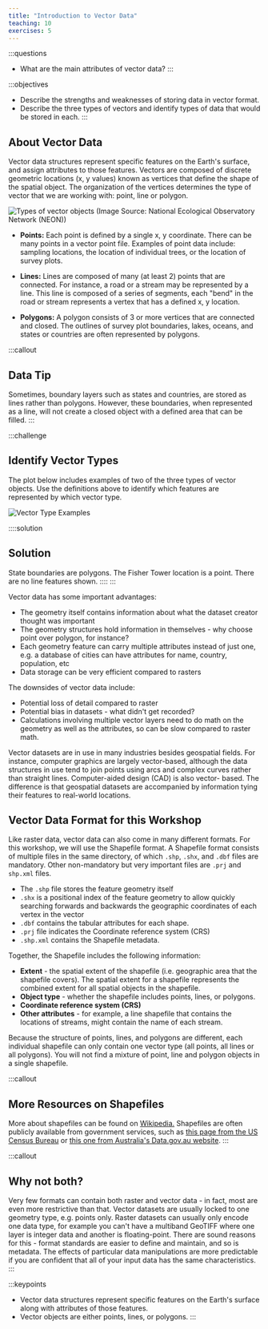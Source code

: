 ```yaml
---
title: "Introduction to Vector Data"
teaching: 10
exercises: 5
---
```


:::questions
- What are the main attributes of vector data?
:::

:::objectives
- Describe the strengths and weaknesses of storing data in vector format.
- Describe the three types of vectors and identify types of data that would be stored in each.
:::

## About Vector Data

Vector data structures represent specific features on the Earth's surface, and
assign attributes to those features. Vectors are composed of discrete geometric
locations (x, y values) known as vertices that define the shape of the spatial
object. The organization of the vertices determines the type of vector that we
are working with: point, line or polygon.

![Types of vector objects (Image Source: National Ecological Observatory Network (NEON))](../fig/E02-01-pnt_line_poly.png)

* **Points:** Each point is defined by a single x, y coordinate. There can be
many points in a vector point file. Examples of point data include: sampling
locations, the location of individual trees, or the location of survey plots.

* **Lines:** Lines are composed of many (at least 2) points that are connected.
For instance, a road or a stream may be represented by a line. This line is
composed of a series of segments, each "bend" in the road or stream represents a
vertex that has a defined x, y location.

* **Polygons:** A polygon consists of 3 or more vertices that are connected and
closed. The outlines of survey plot boundaries, lakes, oceans, and states or
countries are often represented by polygons.

:::callout
## Data Tip

Sometimes, boundary layers such as states and countries, are stored as lines
rather than polygons. However, these boundaries, when represented as a line,
will not create a closed object with a defined area that can be filled.
:::

:::challenge
## Identify Vector Types

The plot below includes examples of two of the three types of vector
objects. Use the definitions above to identify which features
are represented by which vector type.

![Vector Type Examples](../fig/E02-02-vector_types_examples.png)

::::solution
## Solution

State boundaries are polygons. The Fisher Tower location is
a point. There are no line features shown.
::::
:::

Vector data has some important advantages:
  * The geometry itself contains information about what the dataset creator thought was important
  * The geometry structures hold information in themselves - why choose point over polygon, for instance?
  * Each geometry feature can carry multiple attributes instead of just one, e.g. a database of cities can have attributes for name, country, population, etc
  * Data storage can be very efficient compared to rasters

The downsides of vector data include:
  * Potential loss of detail compared to raster
  * Potential bias in datasets - what didn't get recorded?
  * Calculations involving multiple vector layers need to do math on the
    geometry as well as the attributes, so can be slow compared to raster math.

Vector datasets are in use in many industries besides geospatial fields. For
instance, computer graphics are largely vector-based, although the data
structures in use tend to join points using arcs and complex curves rather than
straight lines. Computer-aided design (CAD) is also vector- based. The
difference is that geospatial datasets are accompanied by information tying
their features to real-world locations.

## Vector Data Format for this Workshop

Like raster data, vector data can also come in many different formats. For this
workshop, we will use the Shapefile format. A Shapefile format consists of multiple
files in the same directory, of which `.shp`, `.shx`, and `.dbf` files are mandatory. Other non-mandatory but very important files are `.prj` and `shp.xml` files.

- The `.shp` file stores the feature geometry itself
- `.shx` is a positional index of the feature geometry to allow quickly searching forwards and backwards the geographic coordinates of each vertex in the vector
- `.dbf` contains the tabular attributes for each shape.
- `.prj` file indicates the Coordinate reference system (CRS)
- `.shp.xml` contains the Shapefile metadata.

Together, the Shapefile includes the following information:

* **Extent** - the spatial extent of the shapefile (i.e. geographic area that
the shapefile covers). The spatial extent for a shapefile represents the
combined extent for all spatial objects in the shapefile.
* **Object type** - whether the shapefile includes points, lines, or polygons.
* **Coordinate reference system (CRS)**
* **Other attributes** - for example, a line shapefile that contains the
locations of streams, might contain the name of each stream.

Because the structure of points, lines, and polygons are different, each
individual shapefile can only contain one vector type (all points, all lines
or all polygons). You will not find a mixture of point, line and polygon
objects in a single shapefile.

:::callout
## More Resources on Shapefiles

More about shapefiles can be found on
[Wikipedia.](https://en.wikipedia.org/wiki/Shapefile) Shapefiles are often publicly
available from government services, such as [this page from the US Census Bureau][us-cb] or
[this one from Australia's Data.gov.au website](https://data.gov.au/data/dataset?res_format=SHP).
:::

:::callout
## Why not both?

Very few formats can contain both raster and vector data - in fact, most are
even more restrictive than that. Vector datasets are usually locked to one
geometry type, e.g. points only. Raster datasets can usually only encode one
data type, for example you can't have a multiband GeoTIFF where one layer is
integer data and another is floating-point. There are sound reasons for this -
format standards are easier to define and maintain, and so is metadata. The
effects of particular data manipulations are more predictable if you are
confident that all of your input data has the same characteristics.
:::

[us-cb]: https://www.census.gov/geographies/mapping-files/time-series/geo/carto-boundary-file.html

:::keypoints
- Vector data structures represent specific features on the Earth's surface along with attributes of those features.
- Vector objects are either points, lines, or polygons.
:::
